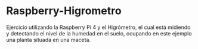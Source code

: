 # Raspberry-Higrometro
Ejercicio utilizando la Raspberry Pi 4 y el Higrómetro, el cual está midiendo y detectando el nivel de la humedad  en el suelo, ocupando en este ejemplo una planta situada en una maceta.
